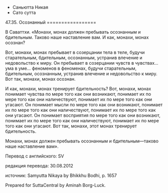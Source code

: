 









* Саньютта Никая
* Сато сутта


47\.35\. Осознанный
\=\=\=\=\=\=\=\=\=\=\=\=\=\=\=\=\=



В Саваттхи\. «Монахи, монах должен пребывать осознанным и бдительным\. Таково наше наставление вам\. И как, монахи, монах осознан?


Вот, монахи, монах пребывает в созерцании тела в теле, будучи старательным, бдительным, осознанным, устранив влечение и недовольство к миру\. Он пребывает в созерцании чувств в чувствах… ума в уме… феноменов в феноменах, будучи старательным, бдительным, осознанным, устранив влечение и недовольство к миру\. Вот так, монахи, монах осознан\.


И как, монахи, монах тренирует бдительность? Вот, монахи, монах понимает чувства по мере того как они возникают, понимает их по мере того как они наличествуют, понимает их по мере того как они угасают\. Он понимает мысли по мере того как они возникают, понимает их по мере того как они наличествуют, понимает их по мере того как они угасают\. Он понимает восприятия по мере того как они возникают, понимает их по мере того как они наличествуют, понимает их по мере того как они угасают\. Вот так, монахи, этот монах тренирует бдительность\.


Монахи, монах должен пребывать осознанным и бдительным—таково наше наставление вам»\.



Перевод с английского: SV


редакция перевода: 30\.08\.2012


источник: Samyutta Nikaya by Bhikkhu Bodhi, p\. 1657


Prepared for SuttaCentral by Aminah Borg\-Luck\.






